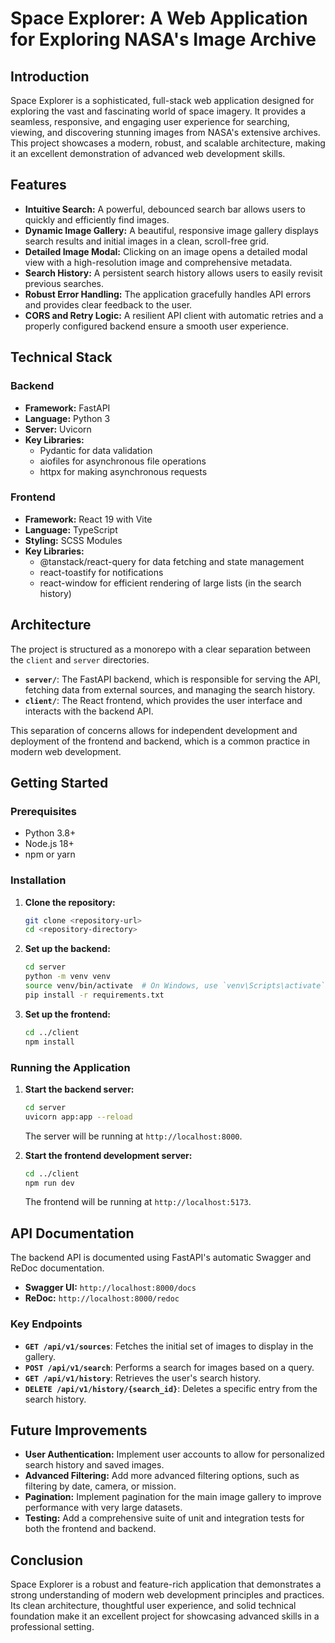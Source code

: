 # Space Explorer: A Web Application for Exploring NASA's Image Archive

## Introduction

Space Explorer is a sophisticated, full-stack web application designed for exploring the vast and fascinating world of space imagery. It provides a seamless, responsive, and engaging user experience for searching, viewing, and discovering stunning images from NASA's extensive archives. This project showcases a modern, robust, and scalable architecture, making it an excellent demonstration of advanced web development skills.

## Features

- **Intuitive Search:** A powerful, debounced search bar allows users to quickly and efficiently find images.
- **Dynamic Image Gallery:** A beautiful, responsive image gallery displays search results and initial images in a clean, scroll-free grid.
- **Detailed Image Modal:** Clicking on an image opens a detailed modal view with a high-resolution image and comprehensive metadata.
- **Search History:** A persistent search history allows users to easily revisit previous searches.
- **Robust Error Handling:** The application gracefully handles API errors and provides clear feedback to the user.
- **CORS and Retry Logic:** A resilient API client with automatic retries and a properly configured backend ensure a smooth user experience.

## Technical Stack

### Backend

- **Framework:** FastAPI
- **Language:** Python 3
- **Server:** Uvicorn
- **Key Libraries:**
  - Pydantic for data validation
  - aiofiles for asynchronous file operations
  - httpx for making asynchronous requests

### Frontend

- **Framework:** React 19 with Vite
- **Language:** TypeScript
- **Styling:** SCSS Modules
- **Key Libraries:**
  - @tanstack/react-query for data fetching and state management
  - react-toastify for notifications
  - react-window for efficient rendering of large lists (in the search history)

## Architecture

The project is structured as a monorepo with a clear separation between the `client` and `server` directories.

- **`server/`**: The FastAPI backend, which is responsible for serving the API, fetching data from external sources, and managing the search history.
- **`client/`**: The React frontend, which provides the user interface and interacts with the backend API.

This separation of concerns allows for independent development and deployment of the frontend and backend, which is a common practice in modern web development.

## Getting Started

### Prerequisites

- Python 3.8+
- Node.js 18+
- npm or yarn

### Installation

1.  **Clone the repository:**
    ```bash
    git clone <repository-url>
    cd <repository-directory>
    ```

2.  **Set up the backend:**
    ```bash
    cd server
    python -m venv venv
    source venv/bin/activate  # On Windows, use `venv\Scripts\activate`
    pip install -r requirements.txt
    ```

3.  **Set up the frontend:**
    ```bash
    cd ../client
    npm install
    ```

### Running the Application

1.  **Start the backend server:**
    ```bash
    cd server
    uvicorn app:app --reload
    ```
    The server will be running at `http://localhost:8000`.

2.  **Start the frontend development server:**
    ```bash
    cd ../client
    npm run dev
    ```
    The frontend will be running at `http://localhost:5173`.

## API Documentation

The backend API is documented using FastAPI's automatic Swagger and ReDoc documentation.

- **Swagger UI:** `http://localhost:8000/docs`
- **ReDoc:** `http://localhost:8000/redoc`

### Key Endpoints

- **`GET /api/v1/sources`**: Fetches the initial set of images to display in the gallery.
- **`POST /api/v1/search`**: Performs a search for images based on a query.
- **`GET /api/v1/history`**: Retrieves the user's search history.
- **`DELETE /api/v1/history/{search_id}`**: Deletes a specific entry from the search history.

## Future Improvements

- **User Authentication:** Implement user accounts to allow for personalized search history and saved images.
- **Advanced Filtering:** Add more advanced filtering options, such as filtering by date, camera, or mission.
- **Pagination:** Implement pagination for the main image gallery to improve performance with very large datasets.
- **Testing:** Add a comprehensive suite of unit and integration tests for both the frontend and backend.

## Conclusion

Space Explorer is a robust and feature-rich application that demonstrates a strong understanding of modern web development principles and practices. Its clean architecture, thoughtful user experience, and solid technical foundation make it an excellent project for showcasing advanced skills in a professional setting.
